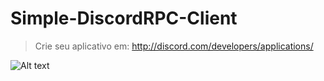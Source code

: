 # Simple-DiscordRPC-Client

>Crie seu aplicativo em: http://discord.com/developers/applications/

![Alt text](https://i.imgur.com/GDOXZW1.png "Screenshot")
